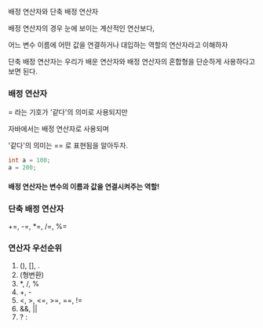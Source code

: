 배정 연산자와 단축 배정 연산자

배정 연산자의 경우 눈에 보이는 계산적인 연산보다,

어느 변수 이름에 어떤 값을 연결하거나 대입하는 역할의 연산자라고 이해하자

단축 배정 연산자는 우리가 배운 연산자와 배정 연산자의 혼합형을 단순하게 사용하다고 보면 된다.

### 배정 연산자

= 라는 기호가 '같다'의 의미로 사용되지만

자바에서는 배정 연산자로 사용되며

'같다'의 의미는 == 로 표현됨을 알아두자.

```java
int a = 100;
a = 200;
```
#### 배정 연산자는 변수의 이름과 값을 연결시켜주는 역할!


### 단축 배정 연산자

+=, -=, *=, /=, %=


### 연산자 우선순위
1. (), [], .
2. (형변환)
3. *, /, %
4. +, -
5. <, >, <=, >=, ==, !=
6. &&, ||
7. ? :



